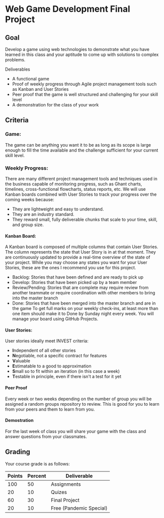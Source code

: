 # Web Game Development Final Project

## Goal

Develop a game using web technologies to demonstrate what you have learned in this class and your aptitude to come up with solutions to complex problems.

Deliverables
* A functional game
* Proof of weekly progress through Agile project management tools such as Kanban and User Stories
* Peer proof that the game is well structured and challenging for your skill level
* A demonstration for the class of your work

## Criteria

### Game:

The game can be anything you want it to be as long as its scope is large enough to fill the time available and the challenge sufficient for your current skill level.

### Weekly Progress:

There are many different project management tools and techniques used in the business capable of monitoring progress, such as Ghant charts, timelines, cross-functional flowcharts, status reports, etc. We will use Kanban boards combined with User Stories to track your progress over the coming weeks because:

* They are lightweight and easy to understand.
* They are an industry standard.
* They reward small, fully deliverable chunks that scale to your time, skill, and group size.

#### Kanban Board:

A Kanban board is composed of multiple columns that contain User Stories. The column represents the state that User Story is in at that moment. They are continuously updated to provide a real-time overview of the state of your project. While you may choose any states you want for your User Stories, these are the ones I recommend you use for this project.

* Backlog: Stories that have been defined and are ready to pick up
* Develop: Stories that have been picked up by a team member
* Review/Pending: Stories that are complete may require review from another teammate or require coordination with other members to bring into the master branch
* Done: Stories that have been merged into the master branch and are in the game
To get full marks on your weekly check-ins, at least more than one item should make it to Done by Sunday night every week. You will manage your board using GitHub Projects.

#### User Stories:

User stories ideally meet INVEST criteria:

* **I**ndependent of all other stories
* **N**egotiable, not a specific contract for features
* **V**aluable
* **E**stimatable to a good to approximation
* **S**mall so to fit within an iteration (in this case a week)
* **T**estable in principle, even if there isn't a test for it yet

#### Peer Proof

Every week or two weeks depending on the number of group you will be assigned a random groups repository to review. This is good for you to learn from your peers and them to learn from you.

#### Demostration

For the last week of class you will share your game with the class and answer questions from your classmates.

## Grading

Your course grade is as follows:

| Points | Percent | Deliverable             |
| ------ | ------- | ----------------------- |
| 100    | 50      | Assignments             |
| 20     | 10      | Quizes                  |
| 60     | 30      | Final Project           |
| 20     | 10      | Free (Pandemic Special) |
